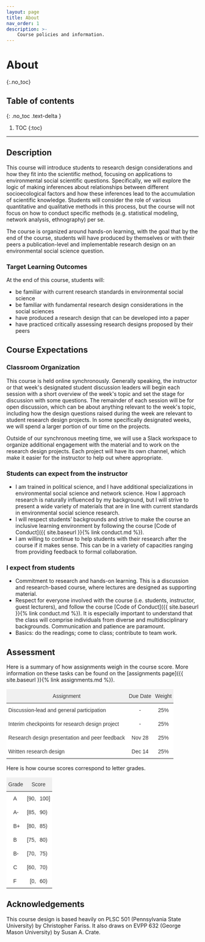```yaml
---
layout: page
title: About
nav_order: 1
description: >-
    Course policies and information.
---
```


# About
{:.no_toc}

## Table of contents
{: .no_toc .text-delta }

1. TOC
{:toc}

---

## Description
This course will introduce students to research design considerations and how they fit into the scientific method, focusing on applications to environmental social scientific questions. Specifically, we will explore the logic of making inferences about relationships between different socioecological factors and how these inferences lead to the accumulation of scientific knowledge. Students will consider the role of various quantitative and qualitative methods in this process, but the course will not focus on how to conduct specific methods (e.g. statistical modeling, network analysis, ethnography) per se.

The course is organized around hands-on learning, with the goal that by the end of the course, students will have produced by themselves or with their peers a publication-level and implementable research design on an environmental social science question.

### Target Learning Outcomes
At the end of this course, students will:
- be familiar with current research standards in environmental social science
- be familiar with fundamental research design considerations in the social sciences
- have produced a research design that can be developed into a paper
- have practiced critically assessing research designs proposed by their peers

## Course Expectations

### Classroom Organization
This course is held online synchronously. Generally speaking, the instructor or that week's designated student discussion leaders will begin each session with a short overview of the week's topic and set the stage for discussion with some questions. The remainder of each session will be for open discussion, which can be about anything relevant to the week's topic, including how the design questions raised during the week are relevant to student research design projects. In some specifically designated weeks, we will spend a larger portion of our time on the projects. 

Outside of our synchronous meeting time, we will use a Slack workspace to organize additional engagement with the material and to work on the research design projects. Each project will have its own channel, which make it easier for the instructor to help out where appropriate.

### Students can expect from the instructor
- I am trained in political science, and I have additional specializations in environmental social science and network science. How I approach research is naturally influenced by my background, but I will strive to present a wide variety of materials that are in line with current standards in environmental social science research.
- I will respect students’ backgrounds and strive to make the course an inclusive learning environment by following the course [Code of Conduct]({{ site.baseurl }}{% link conduct.md %}).
- I am willing to continue to help students with their research after the course if it makes sense. This can be in a variety of capacities ranging from providing feedback to formal collaboration.

### I expect from students
- Commitment to research and hands-on learning. This is a discussion and research-based course, where lectures are designed as supporting material.
- Respect for everyone involved with the course (i.e. students, instructor, guest lecturers), and follow the course [Code of Conduct]({{ site.baseurl }}{% link conduct.md %}). It is especially important to understand that the class will comprise individuals from diverse and multidisciplinary backgrounds. Communication and patience are paramount.
- Basics: do the readings; come to class; contribute to team work.

## Assessment

Here is a summary of how assignments weigh in the course score. More information on these tasks can be found on the [assignments page]({{ site.baseurl }}{% link assignments.md %}).

<style type="text/css">
.tg  {border:none;border-collapse:collapse;border-color:#ccc;border-spacing:0;}
.tg td{background-color:#fff;border-color:#ccc;border-style:solid;border-width:0px;color:#333;
  font-family:Arial, sans-serif;font-size:14px;overflow:hidden;padding:10px 5px;word-break:normal;}
.tg th{background-color:#f0f0f0;border-color:#ccc;border-style:solid;border-width:0px;color:#333;
  font-family:Arial, sans-serif;font-size:14px;font-weight:normal;overflow:hidden;padding:10px 5px;word-break:normal;}
.tg .tg-c3ow{border-color:inherit;text-align:center;vertical-align:top}
.tg .tg-0pky{border-color:inherit;text-align:left;vertical-align:top}
.tg .tg-dvpl{border-color:inherit;text-align:right;vertical-align:top}
</style>
<table class="tg">
<thead>
  <tr>
    <th class="tg-c3ow">Assignment</th>
    <th class="tg-c3ow">Due Date</th>
    <th class="tg-c3ow">Weight</th>
  </tr>
</thead>
<tbody>
  <tr>
    <td class="tg-0pky">Discussion-lead and general participation</td>
    <td class="tg-c3ow">-</td>
    <td class="tg-c3ow">25%</td>
  </tr>
  <tr>
    <td class="tg-0pky">Interim checkpoints for research design project</td>
    <td class="tg-c3ow">-</td>
    <td class="tg-c3ow">25%</td>
  </tr>
  <tr>
    <td class="tg-0pky">Research design presentation and peer feedback</td>
    <td class="tg-c3ow">Nov 28</td>
    <td class="tg-c3ow">25%</td>
  </tr>
  <tr>
    <td class="tg-0pky">Written research design</td>
    <td class="tg-c3ow">Dec 14</td>
    <td class="tg-c3ow">25%</td>
  </tr>
</tbody>
</table>

Here is how course scores correspond to letter grades.
<style type="text/css">
.tg  {border:none;border-collapse:collapse;border-color:#ccc;border-spacing:0;}
.tg td{background-color:#fff;border-color:#ccc;border-style:solid;border-width:0px;color:#333;
  font-family:Arial, sans-serif;font-size:14px;overflow:hidden;padding:10px 5px;word-break:normal;}
.tg th{background-color:#f0f0f0;border-color:#ccc;border-style:solid;border-width:0px;color:#333;
  font-family:Arial, sans-serif;font-size:14px;font-weight:normal;overflow:hidden;padding:10px 5px;word-break:normal;}
.tg .tg-3z1b{border-color:#000000;text-align:right;vertical-align:top}
.tg .tg-wp8o{border-color:#000000;text-align:center;vertical-align:top}
.tg .tg-73oq{border-color:#000000;text-align:left;vertical-align:top}
.tg .tg-0lax{text-align:left;vertical-align:top}
</style>
<table class="tg">
<thead>
  <tr>
    <th class="tg-wp8o" colspan="2">Grade</th>
    <th class="tg-wp8o" colspan="2">Score</th>
  </tr>
</thead>
<tbody>
  <tr>
    <td class="tg-73oq"></td>
    <td class="tg-73oq">A</td>
    <td class="tg-3z1b">[90,</td>
    <td class="tg-0lax">100]</td>
  </tr>
  <tr>
    <td class="tg-73oq"></td>
    <td class="tg-73oq">A-</td>
    <td class="tg-3z1b">[85,</td>
    <td class="tg-0lax">90)</td>
  </tr>
  <tr>
    <td class="tg-73oq"></td>
    <td class="tg-73oq">B+</td>
    <td class="tg-3z1b">[80,</td>
    <td class="tg-0lax">85)</td>
  </tr>
  <tr>
    <td class="tg-73oq"></td>
    <td class="tg-73oq">B</td>
    <td class="tg-3z1b">[75,</td>
    <td class="tg-0lax">80)</td>
  </tr>
  <tr>
    <td class="tg-73oq"></td>
    <td class="tg-73oq">B-</td>
    <td class="tg-3z1b">[70,</td>
    <td class="tg-0lax">75)</td>
  </tr>
  <tr>
    <td class="tg-73oq"></td>
    <td class="tg-73oq">C</td>
    <td class="tg-3z1b">[60,</td>
    <td class="tg-0lax">70)</td>
  </tr>
  <tr>
    <td class="tg-73oq"></td>
    <td class="tg-73oq">F</td>
    <td class="tg-3z1b">[0,</td>
    <td class="tg-0lax">60)</td>
  </tr>
</tbody>
</table>

## Acknowledgements
This course design is based heavily on PLSC 501 (Pennsylvania State University) by Christopher Fariss. It also draws on EVPP 632 (George Mason University) by Susan A. Crate.